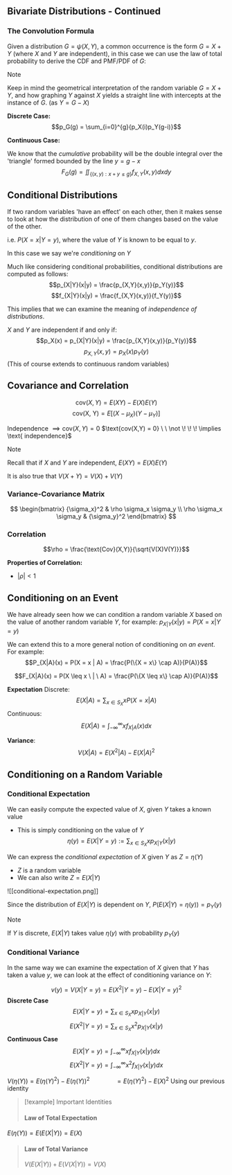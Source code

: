 
## Bivariate Distributions - Continued

### The Convolution Formula

Given a distribution $G = \psi(X,Y)$, a common occurrence is the form $G = X + Y$ (where $X$ and $Y$ are independent), in this case we can use the law of total probability to derive the CDF and PMF/PDF of $G$:

>[!note] 
>Keep in mind the geometrical interpretation of the random variable $G = X + Y$, and how graphing $Y$ against $X$ yields a straight line with intercepts at the instance of $G$. (as $Y = G - X$)

**Discrete Case:**
$$p_G(g) = \sum_{i=0}^{g}{p_X(i)p_Y(g-i)}$$



**Continuous Case:**

We know that the *cumulative* probability will be the double integral over the 'triangle' formed bounded by the line $y = g - x$
$$F_G(g) = \iint_{\{(x,y) : x+y \leq g\}}{}f_{X,Y}(x,y)dxdy$$

## Conditional Distributions

If two random variables 'have an effect' on each other, then it makes sense to look at how the distribution of one of them changes based on the value of the other. 

i.e. $P(X = x | Y = y)$, where the value of $Y$ is known to be equal to $y$.

In this case we say we're *conditioning* on $Y$


Much like considering conditional probabilities, conditional distributions are computed as follows:
$$p_{X|Y}(x|y) = \frac{p_{X,Y}(x,y)}{p_Y(y)}$$
$$f_{X|Y}(x|y) = \frac{f_{X,Y}(x,y)}{f_Y(y)}$$

This implies that we can examine the meaning of *independence of distributions*.

$X$ and $Y$ are independent if and only if:
$$p_X(x) = p_{X|Y}(x|y) = \frac{p_{X,Y}(x,y)}{p_Y(y)}$$
$$p_{X,Y}(x,y) = p_X(x)p_Y(y)$$
(This of course extends to continuous random variables)



## Covariance and Correlation

$$\text{cov}(X,Y) = E(XY)-E(X)E(Y)$$
$$\text{cov(X, Y)} = E[(X-\mu_X)(Y-\mu_Y)]$$


$\text{Independence } \implies \text{cov}(X, Y) = 0$
$\text{cov(X,Y) = 0} \ \ \not \! \! \! \implies \text{ independence}$


>[!note]
>Recall that if $X$ and $Y$ are independent, $E(XY) = E(X)E(Y)$
>
>It is also true that $V(X+Y) = V(X) + V(Y)$


### Variance-Covariance Matrix
$$
\begin{bmatrix}
	{\sigma_x}^2 & \rho \sigma_x \sigma_y \\
	\rho \sigma_x \sigma_y & {\sigma_y}^2
\end{bmatrix}
$$


### Correlation


$$\rho = \frac{\text{Cov}(X,Y)}{\sqrt{V(X)V(Y)}}$$

**Properties of Correlation:**
- $|\rho| < 1$


## Conditioning on an Event

We have already seen how we can condition a random variable $X$ based on the value of another random variable $Y$, for example: $p_{X|Y}(x|y) = P(X = x | Y = y)$


We can extend this to a more general notion of conditioning on *an event*.
For example:
$$P_{X|A}(x) = P(X = x | A) = \frac{P(\{X = x\} \cap A)}{P(A)}$$

$$F_{X|A}(x) = P(X \leq x \ | \ A) = \frac{P(\{X \leq x\} \cap A)}{P(A)}$$

**Expectation**
Discrete:
$$E(X|A) = \sum_{x \in S_X}{xP(X=x|A)}$$
Continuous:
$$E(X|A) = \int_{-\infty}^{\infty}xf_{X|A}(x)dx$$

**Variance**:
$$V(X|A) = E(X^2|A) - E(X|A)^2$$

## Conditioning on a Random Variable



### Conditional Expectation

We can easily compute the expected value of $X$, given $Y$ takes a known value
- This is simply conditioning on the value of $Y$
$$\eta(y) = E(X \vert Y = y) := \sum_{x \in S_X}{x p_{X|Y}(x|y)}$$


We can express the *conditional expectation* of $X$ given $Y$ as $Z = \eta(Y)$
- $Z$ is a random variable
- We can also write $Z = E(X|Y)$

![[conditional-expectation.png]]


Since the distribution of $E(X|Y)$ is dependent on $Y$, $P(E(X|Y) = \eta(y)) = p_Y(y)$


>[!note]
>If $Y$ is discrete, $E(X|Y)$ takes value $\eta(y)$ with probability $p_Y(y)$


### Conditional Variance


In the same way we can examine the expectation of $X$ given that $Y$ has taken a value $y$, we can look at the effect of conditioning variance on $Y$:

$$v(y) = V(X|Y=y) = E(X^2|Y=y)-E(X|Y=y)^2$$
**Discrete Case**
$$E(X|Y=y)=\sum_{x\in S_X}xp_{X|Y}(x|y)$$
$$E(X^2|Y=y)=\sum_{x\in S_X}x^2p_{X|Y}(x|y)$$
**Continuous Case**
$$E(X|Y=y)=\int_{-\infty}^{\infty}{xf_{X|Y}(x|y)}dx$$
$$E(X^2|Y=y)=\int_{-\infty}^{\infty}{x^2f_{X|Y}(x|y)}dx$$



$V(\eta(Y)) = E(\eta(Y)^2) - E(\eta(Y))^2$
$\ \ \ \ \ \ \ \ \ \ \ \ \ \  =E(\eta(Y)^2)-E(X)^2$   Using our previous identity


>[!example] Important Identities
>#### Law of Total Expectation
$E(\eta(Y)) = E(E(X \vert Y)) = E(X)$
>#### Law of Total Variance
> $V(E(X \vert Y)) + E(V(X \vert Y)) = V(X)$

